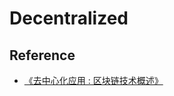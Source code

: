 # Decentralized





## Reference
* [《去中心化应用 : 区块链技术概述》](https://github.com/SunnnyChan/sc.ebooks/blob/master/blockchain/dapp)